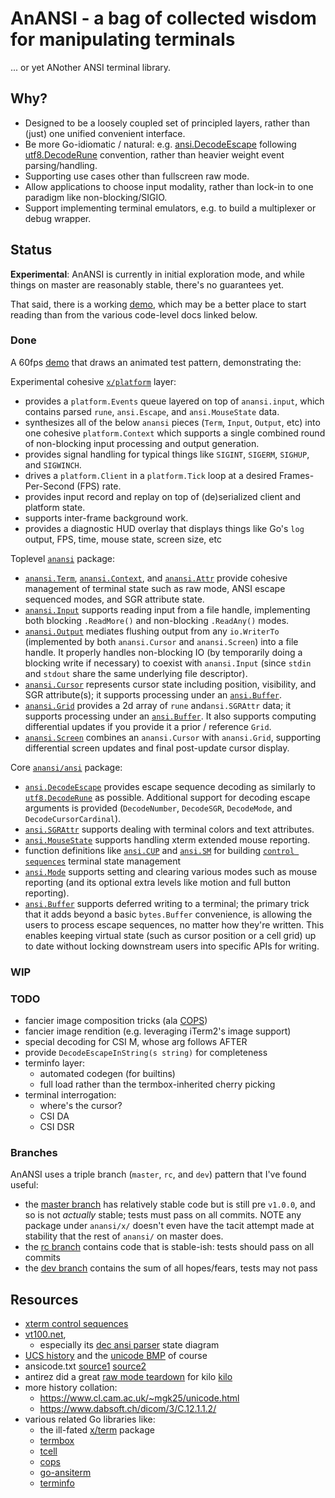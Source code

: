 # AnANSI - a bag of collected wisdom for manipulating terminals

... or yet ANother ANSI terminal library.

## Why?

- Designed to be a loosely coupled set of principled layers, rather than (just)
  one unified convenient interface.
- Be more Go-idiomatic / natural: e.g.  [ansi.DecodeEscape][ansi_decode_escape]
  following [utf8.DecodeRune][decode_rune] convention, rather than heavier
  weight event parsing/handling.
- Supporting use cases other than fullscreen raw mode.
- Allow applications to choose input modality, rather than lock-in to one
  paradigm like non-blocking/SIGIO.
- Support implementing terminal emulators, e.g. to build a multiplexer or debug
  wrapper.

## Status

**Experimental**: AnANSI is currently in initial exploration mode, and while
things on master are reasonably stable, there's no guarantees yet.

That said, there is a working [demo][demo], which may be a better place to
start reading than from the various code-level docs linked below.

### Done

A 60fps [demo][demo] that draws an animated test pattern, demonstrating the:

Experimental cohesive [`x/platform`][platform_pkg] layer:
- provides a `platform.Events` queue layered on top of `anansi.input`, which
  contains parsed `rune`, `ansi.Escape`, and `ansi.MouseState` data.
- synthesizes all of the below `anansi` pieces (`Term`, `Input`, `Output`, etc)
  into one cohesive `platform.Context` which supports a single combined round
  of non-blocking input processing and output generation.
- provides signal handling for typical things like `SIGINT`, `SIGERM`,
  `SIGHUP`, and `SIGWINCH`.
- drives a `platform.Client` in a `platform.Tick` loop at a desired
  Frames-Per-Second (FPS) rate.
- provides input record and replay on top of (de)serialized client and platform
  state.
- supports inter-frame background work.
- provides a diagnostic HUD overlay that displays things like Go's `log`
  output, FPS, time, mouse state, screen size, etc

Toplevel [`anansi`][anansi_pkg] package:
- [`anansi.Term`][anansi_term], [`anansi.Context`][anansi_context], and
  [`anansi.Attr`][anansi_attr] provide cohesive management of terminal state
  such as raw mode, ANSI escape sequenced modes, and SGR attribute state.
- [`anansi.Input`][anansi_input] supports reading input from a file handle,
  implementing both blocking `.ReadMore()` and non-blocking `.ReadAny()` modes.
- [`anansi.Output`][anansi_output] mediates flushing output from any
  `io.WriterTo` (implemented by both `anansi.Cursor` and `anansi.Screen`) into
  a file handle.  It properly handles non-blocking IO (by temporarily doing a
  blocking write if necessary) to coexist with `anansi.Input` (since `stdin`
  and `stdout` share the same underlying file descriptor).
- [`anansi.Cursor`][anansi_cursor] represents cursor state including position,
  visibility, and SGR attribute(s); it supports processing under an
  [`ansi.Buffer`][ansi_buffer].
- [`anansi.Grid`][anansi_grid] provides a 2d array of `rune` and`ansi.SGRAttr`
  data; it supports processing under an [`ansi.Buffer`][ansi_buffer]. It also
  supports computing differential updates if you provide it a prior / reference
  `Grid`.
- [`anansi.Screen`][anansi_screen] combines an `anansi.Cursor` with
  `anansi.Grid`, supporting differential screen updates and final post-update
  cursor display.

Core [`anansi/ansi`][ansi_pkg] package:
- [`ansi.DecodeEscape`][ansi_decode_escape] provides escape sequence decoding
  as similarly to [`utf8.DecodeRune`][decode_rune] as possible. Additional
  support for decoding escape arguments is provided (`DecodeNumber`,
  `DecodeSGR`, `DecodeMode`, and `DecodeCursorCardinal`).
- [`ansi.SGRAttr`][ansi_sgr] supports dealing with terminal colors and text
  attributes.
- [`ansi.MouseState`][ansi_mousestate] supports handling xterm extended mouse
  reporting.
- function definitions like [`ansi.CUP`][ansi_cup] and [`ansi.SM`][ansi_sm] for
  building [`control sequences`][ansi_seq] terminal state management
- [`ansi.Mode`][ansi_mode] supports setting and clearing various modes such as
  mouse reporting (and its optional extra levels like motion and full button
  reporting).
- [`ansi.Buffer`][ansi_buffer] supports deferred writing to a terminal; the
  primary trick that it adds beyond a basic `bytes.Buffer` convenience, is
  allowing the users to process escape sequences, no matter how they're
  written. This enables keeping virtual state (such as cursor position or a
  cell grid) up to date without locking downstream users into specific APIs for
  writing.

### WIP

### TODO

- fancier image composition tricks (ala [COPS][cops])
- fancier image rendition (e.g. leveraging iTerm2's image support)
- special decoding for CSI M, whose arg follows AFTER
- provide `DecodeEscapeInString(s string)` for completeness
- terminfo layer:
  - automated codegen (for builtins)
  - full load rather than the termbox-inherited cherry picking
- terminal interrogation:
  - where's the cursor?
  - CSI DA
  - CSI DSR

### Branches

AnANSI uses a triple branch (`master`, `rc`, and `dev`) pattern that I've found
useful:
- the [master branch][master] has relatively stable code but is
  still pre `v1.0.0`, and so is not *actually* stable; tests must pass on all
  commits. NOTE any package under `anansi/x/` doesn't even have the tacit
  attempt made at stability that the rest of `anansi/` on master does.
- the [rc branch][rc] contains code that is stable-ish: tests should
  pass on all commits
- the [dev branch][dev] contains the sum of all hopes/fears, tests
  may not pass

## Resources

- [xterm control sequences][xterm_ctl]
- [vt100.net][vt100],
  - especially its [dec ansi parser][ansi_parser_sm] state diagram
- [UCS history][ucs] and the [unicode BMP][unicode_bmp] of course
- ansicode.txt [source1][tmux_ansicode] [source2][pdp10_ansicode]
- antirez did a great [raw mode teardown][kilo_rawmode] for kilo [kilo][kilo]
- more history collation:
  - https://www.cl.cam.ac.uk/~mgk25/unicode.html
  - https://www.dabsoft.ch/dicom/3/C.12.1.1.2/
- various related Go libraries like:
  - the ill-fated [x/term](https://github.com/golang/go/issues/13104) package
  - [termbox][termbox]
  - [tcell][tcell]
  - [cops][cops]
  - [go-ansiterm][go-ansiterm]
  - [terminfo][terminfo]

[platform_pkg]: https://godoc.org/github.com/jcorbin/anansi/x/platform
[anansi_pkg]: https://godoc.org/github.com/jcorbin/anansi
[ansi_pkg]: https://godoc.org/github.com/jcorbin/anansi/ansi

[anansi_attr]: https://godoc.org/github.com/jcorbin/anansi#Attr
[anansi_context]: https://godoc.org/github.com/jcorbin/anansi#Context
[anansi_cursor]: https://godoc.org/github.com/jcorbin/anansi#Cursor
[anansi_grid]: https://godoc.org/github.com/jcorbin/anansi#Grid
[anansi_input]: https://godoc.org/github.com/jcorbin/anansi#Input
[anansi_output]: https://godoc.org/github.com/jcorbin/anansi#Output
[anansi_screen]: https://godoc.org/github.com/jcorbin/anansi#Screen
[anansi_term]: https://godoc.org/github.com/jcorbin/anansi#Term
[ansi_buffer]: https://godoc.org/github.com/jcorbin/anansi/ansi#Buffer
[ansi_cup]: https://godoc.org/github.com/jcorbin/anansi/ansi#CUP
[ansi_decode_escape]: https://godoc.org/github.com/jcorbin/anansi/ansi#DecodeEscape
[ansi_mode]: https://godoc.org/github.com/jcorbin/anansi/ansi#Mode
[ansi_mousestate]: https://godoc.org/github.com/jcorbin/anansi/ansi#MouseState
[ansi_parser_sm]: https://www.vt100.net/emu/dec_ansi_parser
[ansi_seq]: https://godoc.org/github.com/jcorbin/anansi/ansi#Seq
[ansi_sgr]: https://godoc.org/github.com/jcorbin/anansi/ansi#SGRAttr
[ansi_sm]: https://godoc.org/github.com/jcorbin/anansi/ansi#SM

[cops]: https://github.com/kriskowal/cops
[decode_rune]: https://golang.org/pkg/unicode/utf8/#DecodeRune
[go-ansiterm]: https://github.com/Azure/go-ansiterm
[kilo]: https://github.com/antirez/kilo
[kilo_rawmode]: https://viewsourcecode.org/snaptoken/kilo/02.enteringRawMode.html
[pdp10_ansicode]: http://www.inwap.com/pdp10/ansicode.txt
[tcell]: https://github.com/gdamore/tcell
[termbox]: https://github.com/nsf/termbox-go
[terminfo]: https://github.com/xo/terminfo
[tmux_ansicode]: https://github.com/tmux/tmux/blob/master/tools/ansicode.txt
[ucs]: https://en.wikipedia.org/wiki/Universal_Coded_Character_Set
[unicode_bmp]: https://en.wikipedia.org/wiki/Plane_(Unicode)#Basic_Multilingual_Plane
[vt100]: https://www.vt100.net
[xterm_ctl]: http://invisible-island.net/xterm/ctlseqs/ctlseqs.html

[master]: ../../tree/master
[demo]: ../../tree/master/cmd/demo
[rc]: ../../tree/rc
[dev]: ../../tree/dev
